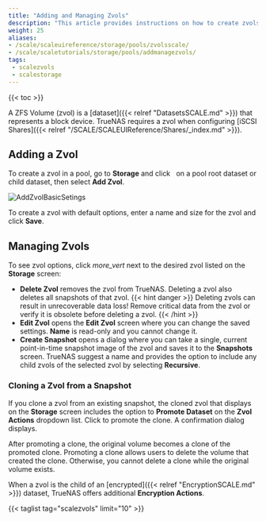 ```yaml
---
title: "Adding and Managing Zvols"
description: "This article provides instructions on how to create zvols."
weight: 25
aliases: 
- /scale/scaleuireference/storage/pools/zvolsscale/
- /scale/scaletutorials/storage/pools/addmanagezvols/
tags: 
 - scalezvols
 - scalestorage
---
```


{{< toc >}}


A ZFS Volume (zvol) is a [dataset]({{< relref "DatasetsSCALE.md" >}}) that represents a block device.
TrueNAS requires a zvol when configuring [iSCSI Shares]({{< relref "/SCALE/SCALEUIReference/Shares/_index.md" >}}).

## Adding a Zvol

To create a zvol in a pool, go to **Storage** and click <i class="fa fa-ellipsis-v" aria-hidden="true" title="Options"></i>&nbsp; on a pool root dataset or child dataset, then select **Add Zvol**.

![AddZvolBasicSetings](/images/SCALE/22.02/AddZvolBasicSetings.png "Creating a new Zvol")

To create a zvol with default options, enter a name and size for the zvol and click **Save**.

## Managing Zvols

To see zvol options, click <i class="material-icons" aria-hidden="true" title="Options">more_vert</i> next to the desired zvol listed on the **Storage** screen:

* **Delete Zvol** removes the zvol from TrueNAS. Deleting a zvol also deletes all snapshots of that zvol.
  {{< hint danger >}}
  Deleting zvols can result in unrecoverable data loss!
  Remove critical data from the zvol or verify it is obsolete before deleting a zvol.
  {{< /hint >}}
* **Edit Zvol** opens the **Edit Zvol** screen where you can change the saved settings. **Name** is read-only and you cannot change it.
* **Create Snapshot** opens a dialog where you can take a single, current point-in-time snapshot image of the zvol and saves it to the **Snapshots** screen. 
  TrueNAS suggest a name and provides the option to include any child zvols of the selected zvol by selecting **Recursive**. 

### Cloning a Zvol from a Snapshot

If you clone a zvol from an existing snapshot, the cloned zvol that displays on the **Storage** screen includes the option to **Promote Dataset** on the **Zvol Actions** dropdown list. Click to promote the clone. A confirmation dialog displays.

After promoting a clone, the original volume becomes a clone of the promoted clone. Promoting a clone allows users to delete the volume that created the clone.
Otherwise, you cannot delete a clone while the original volume exists.

When a zvol is the child of an [encrypted]({{< relref "EncryptionSCALE.md" >}}) dataset, TrueNAS offers additional **Encryption Actions**. 

{{< taglist tag="scalezvols" limit="10" >}}
